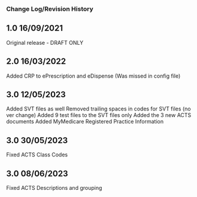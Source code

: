 ### Change Log/Revision History

1.0   16/09/2021
-----
Original release - DRAFT ONLY

2.0   16/03/2022
-----
Added CRP to ePrescription and eDispense (Was missed in config file)

3.0   12/05/2023
-----
Added SVT files as well
Removed trailing spaces in codes for SVT files (no ver change)
Added 9 test files to the SVT files only
Added the 3 new ACTS documents
Added MyMedicare Registered Practice Information

3.0   30/05/2023
-----
Fixed ACTS Class Codes

3.0   08/06/2023
-----
Fixed ACTS Descriptions and grouping
